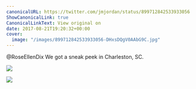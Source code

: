 ```yaml
---
canonicalURL: https://twitter.com/jmjordan/status/899712842533933056
ShowCanonicalLink: true
CanonicalLinkText: View original on
date: 2017-08-21T19:20:32+00:00
cover:
  image: "/images/899712842533933056-DHxsDQgV0AAbG9C.jpg"
---
```

@RoseEllenDix We got a sneak peek in Charleston, SC. 

![](/images/899712842533933056-DHxsDQgV0AAbG9C.jpg)

![](/images/899712842533933056-DHxsD1SVYAEZ0D8.jpg)